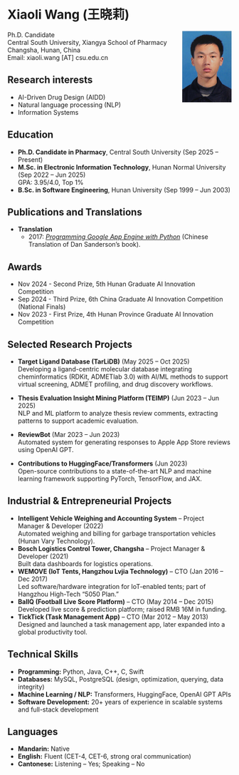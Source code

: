 # Xiaoli Wang (王晓莉)

<img align="right" height="160" src="../photos/xiaoli.jpg">

Ph.D. Candidate\
Central South University, Xiangya School of Pharmacy\
Changsha, Hunan, China\
Email: xiaoli.wang [AT] csu.edu.cn

## Research interests
- AI-Driven Drug Design (AIDD)
- Natural language processing (NLP)
- Information Systems

## Education  
- **Ph.D. Candidate in Pharmacy**, Central South University (Sep 2025 – Present)
- **M.Sc. in Electronic Information Technology**, Hunan Normal University (Sep 2022 – Jun 2025)\
  GPA: 3.95/4.0, Top 1%
- **B.Sc. in Software Engineering**, Hunan University (Sep 1999 – Jun 2003)

## Publications and Translations
- **Translation**
  - 2017: *[Programming Google App Engine with Python](https://www.amazon.com/Programming-Google-Engine-Python-Infrastructure-ebook/dp/B010GNIV88)* (Chinese Translation of Dan Sanderson’s book).

## Awards
- Nov 2024 - Second Prize, 5th Hunan Graduate AI Innovation Competition 
- Sep 2024 - Third Prize, 6th China Graduate AI Innovation Competition (National Finals)
- Nov 2023 - First Prize, 4th Hunan Province Graduate AI Innovation Competition

## Selected Research Projects
- **Target Ligand Database (TarLiDB)** (May 2025 – Oct 2025)\
Developing a ligand-centric molecular database integrating cheminformatics (RDKit, ADMETlab 3.0) with AI/ML methods to support virtual screening, ADMET profiling, and drug discovery workflows.

- **Thesis Evaluation Insight Mining Platform (TEIMP)** (Jun 2023 – Jun 2025)\
NLP and ML platform to analyze thesis review comments, extracting patterns to support academic evaluation.

- **ReviewBot** (Mar 2023 – Jun 2023)\
Automated system for generating responses to Apple App Store reviews using OpenAI GPT.

- **Contributions to HuggingFace/Transformers** (Jun 2023)\
Open-source contributions to a state-of-the-art NLP and machine learning framework supporting PyTorch, TensorFlow, and JAX.  

## Industrial & Entrepreneurial Projects
- **Intelligent Vehicle Weighing and Accounting System** – Project Manager & Developer (2022)\
Automated weighing and billing for garbage transportation vehicles (Hunan Vary Technology).
- **Bosch Logistics Control Tower, Changsha** – Project Manager & Developer (2021)\
Built data dashboards for logistics operations.
- **WEMOVE (IoT Tents, Hangzhou Lvjia Technology)** – CTO (Jan 2016 – Dec 2017)\
Led software/hardware integration for IoT-enabled tents; part of Hangzhou High-Tech “5050 Plan.”
- **BallQ (Football Live Score Platform)** – CTO (May 2014 – Dec 2015)\
Developed live score & prediction platform; raised RMB 16M in funding.
- **TickTick (Task Management App)** – CTO (Mar 2012 – May 2013)\
Designed and launched a task management app, later expanded into a global productivity tool.

## Technical Skills  
- **Programming:** Python, Java, C++, C, Swift
- **Databases:** MySQL, PostgreSQL (design, optimization, querying, data integrity)
- **Machine Learning / NLP:** Transformers, HuggingFace, OpenAI GPT APIs
- **Software Development:** 20+ years of experience in scalable systems and full-stack development

## Languages  
- **Mandarin:** Native  
- **English:** Fluent (CET-4, CET-6, strong oral communication)  
- **Cantonese:** Listening – Yes; Speaking – No  
